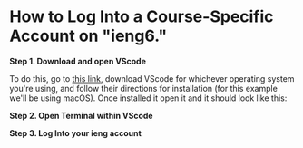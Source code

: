 # How to Log Into a Course-Specific Account on "**ieng6**."

**Step 1. Download and open VScode**


To do this, go to [this link](https://code.visualstudio.com/), download VScode for whichever operating system you're using, and follow their directions for installation (for this example we'll be using macOS). Once installed it open it and it should look like this:

**Step 2. Open Terminal within VScode**

**Step 3. Log Into your ieng account**
